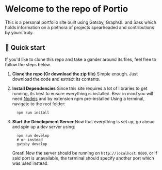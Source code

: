 # Welcome to the repo of Portio

This is a personal portfolio site built using Gatsby, GraphQL and Sass which holds information on a plethora of projects spearheaded and contributions by yours truly. 

## 🚀 Quick start

If you'd like to clone this repo and take a gander around its files, feel free to follow the steps below.

1. **Clone the repo (Or download the zip file)**
    Simple enough. Just download the code and extract its contents.

2. **Install Dependencies**
    Since this site requires a lot of libraries to get running, its best to ensure everything is installed. Bear in mind you will need [Nodejs](https://nodejs.org/en/) and by extension npm pre-installed 
    Using a terminal, navigate to the root folder:
    ```shell
      npm run install
    ```
3. **Start the Development Server**
    Now that everything is set up, go ahead and spin up a dev server using:
    ```shell
      npm run develop
      # or instead
      gatsby develop
    ```
    Great! Now the server should be running on `http://localhost:8000`, or if said port is unavailable, the terminal should specify another port which was used instead.

